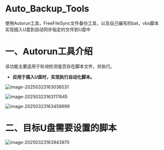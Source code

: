 # Auto_Backup_Tools
使用Autorun工具，FreeFileSync文件备份工具，以及自己编写的bat，vbs脚本实现插入U盘到自动同步指定的文件到U盘中



# 一、Autorun工具介绍

该功能主要适用于轮询检测是否存在脚本文件，并执行。

- **应用于插入U盘时，实现执行自动化脚本。**


![image-20250323163038531](https://typroamarkdown.oss-cn-chengdu.aliyuncs.com/image-20250323163038531.png)

![image-20250323163117645](https://typroamarkdown.oss-cn-chengdu.aliyuncs.com/image-20250323163117645.png)

![image-20250323163459699](https://typroamarkdown.oss-cn-chengdu.aliyuncs.com/image-20250323163459699.png)



# 二、目标U盘需要设置的脚本

![image-20250323163943970](https://typroamarkdown.oss-cn-chengdu.aliyuncs.com/image-20250323163943970.png)


















